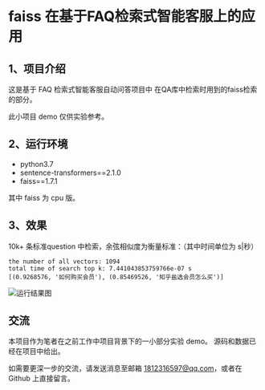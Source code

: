 # faiss 在基于FAQ检索式智能客服上的应用


## 1、项目介绍
这是基于 FAQ 检索式智能客服自动问答项目中 在QA库中检索时用到的faiss检索的部分。
  
此小项目 demo 仅供实验参考。

## 2、运行环境
  * python3.7
  * sentence-transformers==2.1.0
  * faiss==1.7.1
  
  其中 faiss 为 cpu 版。
  
## 3、效果
10k+ 条标准question 中检索，余弦相似度为衡量标准：（其中时间单位为 s|秒）

```
the number of all vectors: 1094
total time of search top k: 7.441043853759766e-07 s
[(0.9268576, '如何购买会员'), (0.85469526, '知乎盐选会员怎么买')]
```

![运行结果图](https://img-blog.csdnimg.cn/show_result.png)

## 交流
  本项目作为笔者在之前工作中项目背景下的一小部分实验 demo。 
  源码和数据已经在项目中给出。
  
  如需要更深一步的交流，请发送消息至邮箱 1812316597@qq.com，或者在 Github 上直接留言。